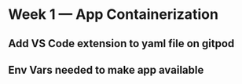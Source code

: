 # Week 1 — App Containerization

## Add VS Code extension to yaml file on gitpod

## Env Vars needed to make app available
